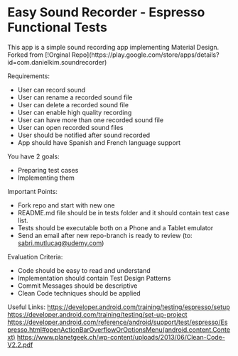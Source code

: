 Easy Sound Recorder - Espresso Functional Tests
=============

<p>This app is a simple sound recording app implementing Material Design. 
Forked from [!Orginal Repo](https://play.google.com/store/apps/details?id=com.danielkim.soundrecorder)
</p>

Requirements:

- User can record sound
- User can rename a recorded sound file
- User can delete a recorded sound file
- User can enable high quality recording
- User can have more than one recorded sound file
- User can open recorded sound files
- User should be notified after sound recorded
- App should have Spanish and French language support

You have 2 goals:
- Preparing test cases
- Implementing them

Important Points:
- Fork repo and start with new one
- README.md file should be in tests folder and it should contain test case list.
- Tests should be executable both on a Phone and a Tablet emulator
- Send an email after new repo-branch is ready to review (to: sabri.mutlucag@udemy.com)

Evaluation Criteria:
- Code should be easy to read and understand
- Implementation should contain Test Design Patterns 
- Commit Messages should be descriptive
- Clean Code techniques should be applied

Useful Links:
https://developer.android.com/training/testing/espresso/setup
https://developer.android.com/training/testing/set-up-project
https://developer.android.com/reference/android/support/test/espresso/Espresso.html#openActionBarOverflowOrOptionsMenu(android.content.Context)
https://www.planetgeek.ch/wp-content/uploads/2013/06/Clean-Code-V2.2.pdf